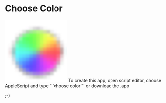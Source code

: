 # Choose Color

<img src="https://raw.githubusercontent.com/noamtcohen/ChooseColor/master/ChooseColor.png" height="200px">
To create this app, open script editor, choose AppleScript and type ```choose color```
or download the .app

;-)
